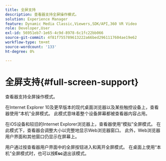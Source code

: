 ```yaml
---
title: 全屏支持
description: 查看器支持全屏操作模式。
solution: Experience Manager
feature: Dynamic Media Classic,Viewers,SDK/API,360 VR Video
role: Developer,User
exl-id: 56951eb7-1e65-4c9d-8978-6c1fc22bb066
source-git-commit: 4f81f755789613222a66bed2961117604ae19e62
workflow-type: tm+mt
source-wordcount: '133'
ht-degree: 0%

---
```


# 全屏支持{#full-screen-support}

查看器支持全屏操作模式。

在Internet Explorer 10及更早版本的现代桌面浏览器以及某些触控设备上，查看器使用“本机”全屏模式。 此模式意味着整个设备屏幕都被查看器内容占用。

在iOS设备和较旧的Internet Explorer浏览器上，查看器使用“模拟”全屏模式。 在此模式下，查看器会调整大小以完整地显示Web浏览器窗口。 此外，Web浏览器用户界面和其他窗口仍显示在屏幕上。

用户通过按查看器用户界面中的全屏按钮进入和离开全屏模式。 在桌面上使用“本机”全屏模式时，也可以按&#x200B;**Esc**&#x200B;退出该模式。
